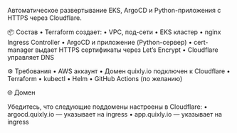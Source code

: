 Автоматическое развертывание EKS, ArgoCD и Python-приложения с HTTPS через Cloudflare.

📦 Состав
	•	Terraform создает:
	•	VPC, под-сети
	•	EKS кластер
	•	nginx Ingress Controller
	•	ArgoCD и приложение (Python-сервер)
	•	cert-manager выдает HTTPS сертификаты через Let’s Encrypt
	•	Cloudflare управляет DNS

⚙️ Требования
	•	AWS аккаунт
	•	Домен quixly.io подключен к Cloudflare
	•	Terraform
	•	kubectl
	•	Helm
	•	GitHub Actions (по желанию)

🌐 Домен

Убедитесь, что следующие поддомены настроены в Cloudflare:
	•	argocd.quixly.io — указывает на ingress
	•	app.quixly.io — указывает на ingress
